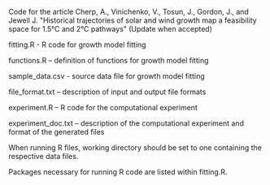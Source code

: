 Code for the article Cherp, A., Vinichenko, V., Tosun, J., Gordon, J., and Jewell J. 
"Historical trajectories of solar and wind growth map a feasibility 
space for 1.5°C and 2°C pathways" (Update when accepted)

fitting.R - R code for growth model fitting

functions.R – definition of functions for growth model fitting

sample_data.csv - source data file for growth model fitting

file_format.txt – description of input and output file formats

experiment.R – R code for the computational experiment

experiment_doc.txt – description of the computational experiment and 
format of the generated files

When running R files, working directory should be set to one containing the respective 
data files.

Packages necessary for running R code are listed within fitting.R.
